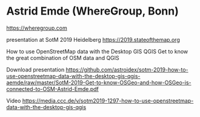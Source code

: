 # Astrid Emde (WhereGroup, Bonn) 
https://wheregroup.com

presentation at SotM 2019 Heidelberg
https://2019.stateofthemap.org
 
How to use OpenStreetMap data with the Desktop GIS QGIS
Get to know the great combination of OSM data and QGIS

Download presentation
https://github.com/astroidex/sotm-2019-how-to-use-openstreetmap-data-with-the-desktop-gis-qgis-aemde/raw/master/SotM-2019-Get-to-know-OSGeo-and-how-OSGeo-is-connected-to-OSM-Astrid-Emde.pdf

Video
https://media.ccc.de/v/sotm2019-1297-how-to-use-openstreetmap-data-with-the-desktop-gis-qgis
